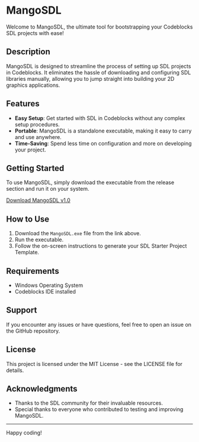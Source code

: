 # MangoSDL

Welcome to MangoSDL, the ultimate tool for bootstrapping your Codeblocks SDL projects with ease!

## Description

MangoSDL is designed to streamline the process of setting up SDL projects in Codeblocks. It eliminates the hassle of downloading and configuring SDL libraries manually, allowing you to jump straight into building your 2D graphics applications.

## Features

- **Easy Setup**: Get started with SDL in Codeblocks without any complex setup procedures.
- **Portable**: MangoSDL is a standalone executable, making it easy to carry and use anywhere.
- **Time-Saving**: Spend less time on configuration and more on developing your project.

## Getting Started

To use MangoSDL, simply download the executable from the release section and run it on your system.

[Download MangoSDL v1.0](https://github.com/ashrafulislambd/MangoSDL/releases/download/v1.0.1/MangoSDL.exe)

## How to Use

1. Download the `MangoSDL.exe` file from the link above.
2. Run the executable.
3. Follow the on-screen instructions to generate your SDL Starter Project Template.

## Requirements

- Windows Operating System
- Codeblocks IDE installed

## Support

If you encounter any issues or have questions, feel free to open an issue on the GitHub repository.

## License

This project is licensed under the MIT License - see the LICENSE file for details.

## Acknowledgments

- Thanks to the SDL community for their invaluable resources.
- Special thanks to everyone who contributed to testing and improving MangoSDL.

---

Happy coding!

